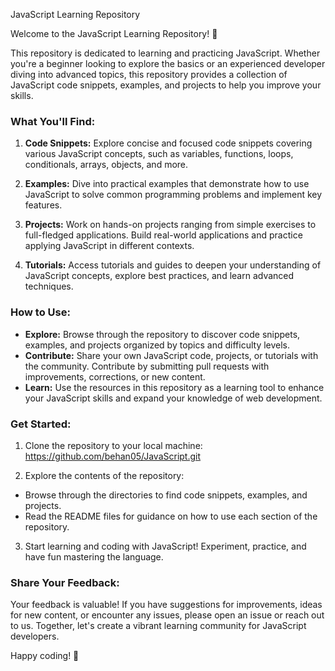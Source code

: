 JavaScript Learning Repository

Welcome to the JavaScript Learning Repository! 🚀

This repository is dedicated to learning and practicing JavaScript. Whether you're a beginner looking to explore the basics or an experienced developer diving into advanced topics, this repository provides a collection of JavaScript code snippets, examples, and projects to help you improve your skills.

### What You'll Find:

1. **Code Snippets:** Explore concise and focused code snippets covering various JavaScript concepts, such as variables, functions, loops, conditionals, arrays, objects, and more.

2. **Examples:** Dive into practical examples that demonstrate how to use JavaScript to solve common programming problems and implement key features.

3. **Projects:** Work on hands-on projects ranging from simple exercises to full-fledged applications. Build real-world applications and practice applying JavaScript in different contexts.

4. **Tutorials:** Access tutorials and guides to deepen your understanding of JavaScript concepts, explore best practices, and learn advanced techniques.

### How to Use:

- **Explore:** Browse through the repository to discover code snippets, examples, and projects organized by topics and difficulty levels.
- **Contribute:** Share your own JavaScript code, projects, or tutorials with the community. Contribute by submitting pull requests with improvements, corrections, or new content.
- **Learn:** Use the resources in this repository as a learning tool to enhance your JavaScript skills and expand your knowledge of web development.

### Get Started:

1. Clone the repository to your local machine:
https://github.com/behan05/JavaScript.git


2. Explore the contents of the repository:
- Browse through the directories to find code snippets, examples, and projects.
- Read the README files for guidance on how to use each section of the repository.

3. Start learning and coding with JavaScript! Experiment, practice, and have fun mastering the language.

### Share Your Feedback:

Your feedback is valuable! If you have suggestions for improvements, ideas for new content, or encounter any issues, please open an issue or reach out to us. Together, let's create a vibrant learning community for JavaScript developers.

Happy coding! 🌟
